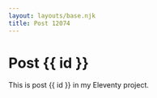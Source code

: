 ```yaml
---
layout: layouts/base.njk
title: Post 12074
---
```


# Post {{ id }}

This is post {{ id }} in my Eleventy project.
